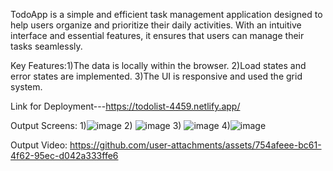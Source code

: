 TodoApp is a simple and efficient task management application designed to help users organize and prioritize their daily activities. With an intuitive interface and essential features, it ensures that users can manage their tasks seamlessly.

Key Features:1)The data is locally within the browser.
             2)Load states and error states are implemented.
             3)The UI is responsive and used the grid system.

Link for Deployment---https://todolist-4459.netlify.app/


Output Screens:
1)![image](https://github.com/user-attachments/assets/7c5cff62-b107-4efe-8557-e394c20cfb19)
2) ![image](https://github.com/user-attachments/assets/93a554a2-de4b-45b8-a9ea-da0ab3fe2867)
3) ![image](https://github.com/user-attachments/assets/e19ebf35-2abd-4051-92b9-0647b02e8f91)
4)![image](https://github.com/user-attachments/assets/d6dbbef5-cab6-4c26-8abe-9683e83d2735)



Output Video:
https://github.com/user-attachments/assets/754afeee-bc61-4f62-95ec-d042a333ffe6

